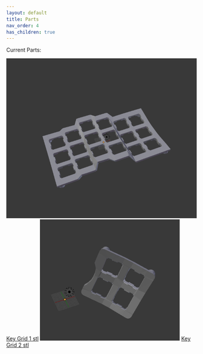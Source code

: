 ```yaml
---
layout: default
title: Parts
nav_order: 4
has_children: true
---
```

Current Parts:

<img src="https://github.com/SpandexWizard/Archimedes/blob/main/keygrid%201.PNG" alt= "">
<a href="https://github.com/SpandexWizard/Archimedes/blob/main/stls/key%20grid%201.stl">Key Grid 1 stl</a>

<img src="https://github.com/SpandexWizard/Archimedes/blob/main/keygrid%202.PNG" alt= "">
<a href="https://github.com/SpandexWizard/Archimedes/blob/main/stls/key%20grid%202.stl">Key Grid 2 stl</a>
